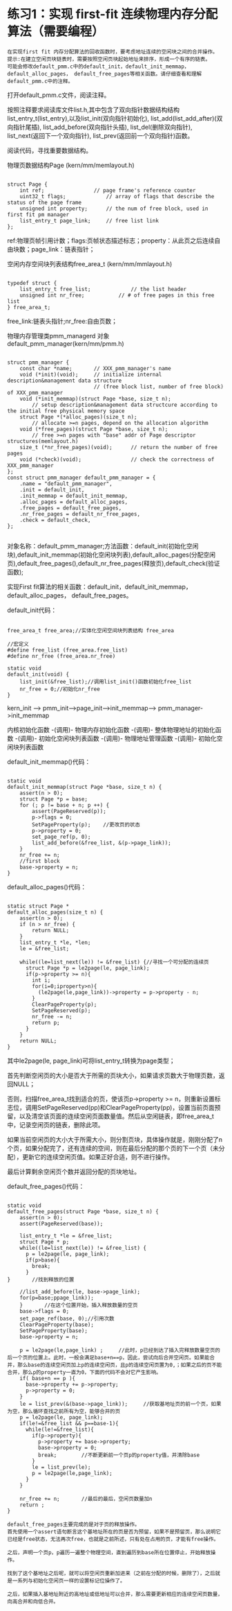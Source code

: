# 练习1：实现 first-fit 连续物理内存分配算法（需要编程）

    在实现first fit 内存分配算法的回收函数时，要考虑地址连续的空闲块之间的合并操作。
    提示:在建立空闲页块链表时，需要按照空闲页块起始地址来排序，形成一个有序的链表。
    可能会修改default_pmm.c中的default_init，default_init_memmap，default_alloc_pages， default_free_pages等相关函数。请仔细查看和理解default_pmm.c中的注释。
    
打开default_pmm.c文件，阅读注释。

按照注释要求阅读库文件list.h,其中包含了双向指针数据结构结构list_entry_t(list_entry),以及list_init(双向指针初始化), list_add(list_add_after)(双向指针尾插), list_add_before(双向指针头插), list_del(删除双向指针), list_next(返回下一个双向指针), list_prev(返回前一个双向指针)函数。

阅读代码，寻找重要数据结构。

物理页数据结构Page (kern/mm/memlayout.h)
<pre><code>
struct Page {
    int ref;               	// page frame's reference counter
    uint32_t flags;          	// array of flags that describe the status of the page frame
    unsigned int property;    	// the num of free block, used in first fit pm manager
    list_entry_t page_link;    	// free list link
};
</pre></code>
ref:物理页帧引用计数；flags:页帧状态描述标志；property：从此页之后连续自由块数；page_link：链表指针；

空闲内存空间块列表结构free_area_t (kern/mm/mmlayout.h)
<pre><code>
typedef struct {
    list_entry_t free_list;         	// the list header
    unsigned int nr_free;         	// # of free pages in this free list
} free_area_t;
</pre></code>
free_link:链表头指针;nr_free:自由页数；

物理内存管理类pmm_managerd 对象default_pmm_manager(kern/mm/pmm.h)
<pre><code>
struct pmm_manager {
    const char *name;   	// XXX_pmm_manager's name
    void (*init)(void);    	// initialize internal description&management data structure
                      	    // (free block list, number of free block) of XXX_pmm_manager 
    void (*init_memmap)(struct Page *base, size_t n); 
        // setup description&management data structcure according to the initial free physical memory space 
    struct Page *(*alloc_pages)(size_t n);            
        // allocate >=n pages, depend on the allocation algorithm 
    void (*free_pages)(struct Page *base, size_t n);  
        // free >=n pages with "base" addr of Page descriptor structures(memlayout.h)
    size_t (*nr_free_pages)(void);      // return the number of free pages 
    void (*check)(void);               	// check the correctness of XXX_pmm_manager 
};
const struct pmm_manager default_pmm_manager = {
    .name = "default_pmm_manager",
    .init = default_init,
    .init_memmap = default_init_memmap,
    .alloc_pages = default_alloc_pages,
    .free_pages = default_free_pages,
    .nr_free_pages = default_nr_free_pages,
    .check = default_check,
};
</pre></code>
<pre><code></pre></code>
对象名称：default_pmm_manager;方法函数：default_init(初始化空闲块),default_init_memmap(初始化空闲块列表),default_alloc_pages(分配空闲页),default_free_pages(),default_nr_free_pages(释放页),default_check(验证函数);

实现First fit算法的相关函数：default_init，default_init_memmap，default_alloc_pages， default_free_pages。

default_init代码：
<pre><code>
free_area_t free_area;//实体化空闲空间块列表结构 free_area

//宏定义
#define free_list (free_area.free_list)
#define nr_free (free_area.nr_free)

static void
default_init(void) {
    list_init(&free_list);//调用list_init()函数初始化free_list
    nr_free = 0;//初始化nr_free
}
</pre></code>
kern_init --> pmm_init-->page_init-->init_memmap--> pmm_manager->init_memmap

内核初始化函数 -(调用)- 物理内存初始化函数 -(调用)- 整体物理地址的初始化函数 -(调用)- 初始化空闲块列表函数 -(调用)- 物理地址管理函数 -(调用)- 初始化空闲块列表函数

default_init_memmap()代码：
<pre><code>
static void
default_init_memmap(struct Page *base, size_t n) {
    assert(n > 0);
    struct Page *p = base;
    for (; p != base + n; p ++) {
        assert(PageReserved(p));
        p->flags = 0;
        SetPageProperty(p);    //更改页的状态
        p->property = 0;
        set_page_ref(p, 0);
        list_add_before(&free_list, &(p->page_link));
    }
    nr_free += n;
    //first block
    base->property = n;
}
</pre></code>

default_alloc_pages()代码：
<pre><code>
static struct Page *
default_alloc_pages(size_t n) {
    assert(n > 0);
    if (n > nr_free) {
        return NULL;
    }
    list_entry_t *le, *len;
    le = &free_list;
 
    while((le=list_next(le)) != &free_list) {//寻找一个可分配的连续页
      struct Page *p = le2page(le, page_link);
      if(p->property >= n){
        int i;
        for(i=0;i<n;i++){
          len = list_next(le);
          struct Page *pp = le2page(le, page_link);
          SetPageReserved(pp);
          ClearPageProperty(pp);
          list_del(le);//删链表
          le = len;
        }
        if(p->property>n){
          (le2page(le,page_link))->property = p->property - n;
        }
        ClearPageProperty(p);
        SetPageReserved(p);
        nr_free -= n;
        return p;
      }
    }
    return NULL;
}
</pre></code>
其中le2page(le, page_link)可将list_entry_t转换为page类型；

首先判断空闲页的大小是否大于所需的页块大小，如果请求页数大于物理页数，返回NULL；

否则，扫描free_area_t找到适合的页，使该页p->property >= n，则重新设置标志位，调用SetPageReserved(pp)和ClearPageProperty(pp)，设置当前页面预留，以及清空该页面的连续空闲页面数量值。然后从空闲链表，即free_area_t中，记录空闲页的链表，删除此项。

如果当前空闲页的大小大于所需大小，则分割页块，具体操作就是，刚刚分配了n个页，如果分配完了，还有连续的空间，则在最后分配的那个页的下一个页（未分配），更新它的连续空闲页值。如果正好合适，则不进行操作。

最后计算剩余空闲页个数并返回分配的页块地址。

default_free_pages()代码：
<pre><code>
static void
default_free_pages(struct Page *base, size_t n) {
    assert(n > 0);
    assert(PageReserved(base));
 
    list_entry_t *le = &free_list;
    struct Page * p;
    while((le=list_next(le)) != &free_list) {
      p = le2page(le, page_link);
      if(p>base){
        break;
      }
}		//找到释放的位置
 
    //list_add_before(le, base->page_link);
    for(p=base;p<base+n;p++){
      list_add_before(le, &(p->page_link));
    }		//在这个位置开始，插入释放数量的空页
    base->flags = 0;
    set_page_ref(base, 0);//引用次数
    ClearPageProperty(base);
    SetPageProperty(base);
    base->property = n;
    
    p = le2page(le,page_link) ;		//此时，p已经到达了插入完释放数量空页的后一个页的位置上。此时，一般会满足base+n==p，因此，尝试向后合并空闲页。如果能合并，那么base的连续空闲页加上p的连续空闲页，且p的连续空闲页置为0,；如果之后的页不能合并，那么p的property一直为0，下面的代码不会对它产生影响。
    if( base+n == p ){
      base->property += p->property;
      p->property = 0;
    }
    le = list_prev(&(base->page_link));		//获取基地址页的前一个页，如果为空，那么循环查找之前所有为空，能够合并的页
    p = le2page(le, page_link);
    if(le!=&free_list && p==base-1){
      while(le!=&free_list){
        if(p->property){
          p->property += base->property;
          base->property = 0;
          break;		//不断更新前一个页p的property值，并清除base
        }
        le = list_prev(le);
        p = le2page(le,page_link);
      }
    }
 
    nr_free += n;		//最后的最后，空闲页数量加n
    return ;
}

default_free_pages主要完成的是对于页的释放操作。
首先使用一个assert语句断言这个基地址所在的页是否为预留，如果不是预留页，那么说明它已经是free状态，无法再次free，也就是之前所述，只有处在占用的页，才能有free操作。

之后，声明一个页p，p遍历一遍整个物理空间，直到遍历到base所在位置停止，开始释放操作。

找到了这个基地址之后呢，就可以将空闲页重新加进来（之前在分配的时候，删除了），之后就是一系列与初始化空闲页一样的设置标记位操作了。

之后，如果插入基地址附近的高地址或低地址可以合并，那么需要更新相应的连续空闲页数量，向高合并和向低合并。

</pre></code>
